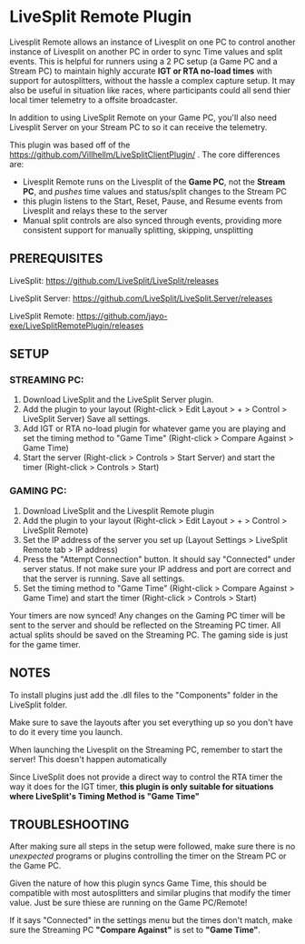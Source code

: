 # LiveSplit Remote Plugin

Livesplit Remote allows an instance of Livesplit on one PC to control another instance of Livesplit on another PC in order to sync Time values and split events.
This is helpful for runners using a 2 PC setup (a Game PC and a Stream PC) to maintain highly accurate **IGT or RTA no-load times** with support for autosplitters, without the hassle a complex capture setup.
It may also be useful in situation like races, where participants could all send thier local timer telemetry to a offsite broadcaster. 

In addition to using LiveSplit Remote on your Game PC, you'll also need Livesplit Server on your Stream PC to so it can receive the telemetry.

This plugin was based off of the https://github.com/Villhellm/LiveSplitClientPlugin/ .  The core differences are: 
* Livesplit Remote runs on the Livesplit of the **Game PC**, not the **Stream PC**, and _pushes_ time values and status/split changes to the Stream PC
* this plugin listens to the Start, Reset, Pause, and Resume events from Livesplit and relays these to the server
* Manual split controls are also synced through events, providing more consistent support for manually splitting, skipping, unsplitting

## PREREQUISITES

LiveSplit: https://github.com/LiveSplit/LiveSplit/releases

LiveSplit Server: https://github.com/LiveSplit/LiveSplit.Server/releases

LiveSplit Remote: https://github.com/jayo-exe/LiveSplitRemotePlugin/releases

## SETUP

### STREAMING PC:

1. Download LiveSplit and the LiveSplit Server plugin.
2. Add the plugin to your layout (Right-click > Edit Layout > + > Control > LiveSplit Server) Save all settings.
3. Add IGT or RTA no-load plugin for whatever game you are playing and set the timing method to "Game Time" (Right-click > Compare Against > Game Time)
4. Start the server (Right-click > Controls > Start Server) and start the timer (Right-click > Controls > Start)

### GAMING PC:

1. Download LiveSplit and the Livesplit Remote plugin
2. Add the plugin to your layout (Right-click > Edit Layout > + > Control > LiveSplit Remote)
3. Set the IP address of the server you set up (Layout Settings > LiveSplit Remote tab > IP address)
4. Press the "Attempt Connection" button. It should say "Connected" under server status. If not make sure your IP address and port are correct and that the server is running. Save all settings.
5. Set the timing method to "Game Time" (Right-click > Compare Against > Game Time) and start the timer (Right-click > Controls > Start)

Your timers are now synced! Any changes on the Gaming PC timer will be sent to the server and should be reflected on the Streaming PC timer.
All actual splits should be saved on the Streaming PC. The gaming side is just for the game timer.


## NOTES

To install plugins just add the .dll files to the "Components" folder in the LiveSplit folder.

Make sure to save the layouts after you set everything up so you don't have to do it every time you launch.

When launching the Livesplit on the Streaming PC, remember to start the server! This doesn't happen automatically

Since LiveSplit does not provide a direct way to control the RTA timer the way it does for the IGT timer, **this plugin is only suitable for situations where LiveSplit's Timing Method is "Game Time"**

## TROUBLESHOOTING

After making sure all steps in the setup were followed, make sure there is no _unexpected_ programs or plugins controlling the timer on the Stream PC or the Game PC. 

Given the nature of how this plugin syncs Game Time, this should be compatible with most autosplitters and similar plugins that modify the timer value.  Just be sure thiese are running on the Game PC/Remote!

If it says "Connected" in the settings menu but the times don't match, make sure the Streaming PC **"Compare Against"** is set to **"Game Time"**.
